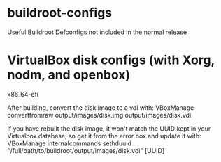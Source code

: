 # buildroot-configs
Useful Buildroot Defconfigs not included in the normal release

# VirtualBox disk configs (with Xorg, nodm, and openbox)
x86_64-efi

After building, convert the disk image to a vdi with:
VBoxManage convertfromraw output/images/disk.img output/images/disk.vdi

If you have rebuilt the disk image, it won't match the UUID kept in your Virtualbox database, so get it from the error box and update it with:
VBoxManage internalcommands sethduuid "/full/path/to/buildroot/output/images/disk.vdi" [UUID]

